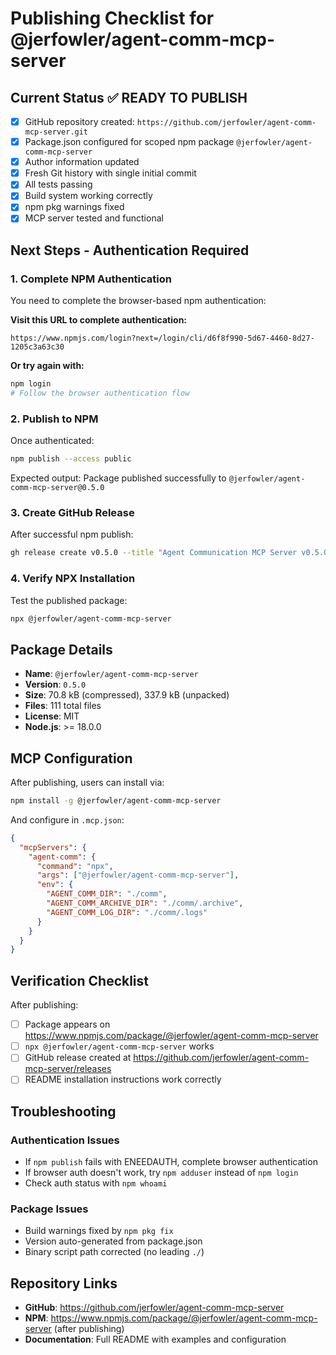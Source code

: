 # Publishing Checklist for @jerfowler/agent-comm-mcp-server

## Current Status ✅ READY TO PUBLISH
- [x] GitHub repository created: `https://github.com/jerfowler/agent-comm-mcp-server.git`
- [x] Package.json configured for scoped npm package `@jerfowler/agent-comm-mcp-server`
- [x] Author information updated
- [x] Fresh Git history with single initial commit
- [x] All tests passing
- [x] Build system working correctly
- [x] npm pkg warnings fixed
- [x] MCP server tested and functional

## Next Steps - Authentication Required

### 1. Complete NPM Authentication
You need to complete the browser-based npm authentication:

**Visit this URL to complete authentication:**
```
https://www.npmjs.com/login?next=/login/cli/d6f8f990-5d67-4460-8d27-1205c3a63c30
```

**Or try again with:**
```bash
npm login
# Follow the browser authentication flow
```

### 2. Publish to NPM
Once authenticated:
```bash
npm publish --access public
```

Expected output: Package published successfully to `@jerfowler/agent-comm-mcp-server@0.5.0`

### 3. Create GitHub Release
After successful npm publish:
```bash
gh release create v0.5.0 --title "Agent Communication MCP Server v0.5.0" --notes "Initial release of MCP server for AI agent task communication and delegation with diagnostic lifecycle visibility."
```

### 4. Verify NPX Installation
Test the published package:
```bash
npx @jerfowler/agent-comm-mcp-server
```

## Package Details
- **Name**: `@jerfowler/agent-comm-mcp-server`  
- **Version**: `0.5.0`
- **Size**: 70.8 kB (compressed), 337.9 kB (unpacked)
- **Files**: 111 total files
- **License**: MIT
- **Node.js**: >= 18.0.0

## MCP Configuration
After publishing, users can install via:

```bash
npm install -g @jerfowler/agent-comm-mcp-server
```

And configure in `.mcp.json`:
```json
{
  "mcpServers": {
    "agent-comm": {
      "command": "npx",
      "args": ["@jerfowler/agent-comm-mcp-server"],
      "env": {
        "AGENT_COMM_DIR": "./comm",
        "AGENT_COMM_ARCHIVE_DIR": "./comm/.archive",
        "AGENT_COMM_LOG_DIR": "./comm/.logs"
      }
    }
  }
}
```

## Verification Checklist
After publishing:
- [ ] Package appears on https://www.npmjs.com/package/@jerfowler/agent-comm-mcp-server
- [ ] `npx @jerfowler/agent-comm-mcp-server` works
- [ ] GitHub release created at https://github.com/jerfowler/agent-comm-mcp-server/releases
- [ ] README installation instructions work correctly

## Troubleshooting

### Authentication Issues
- If `npm publish` fails with ENEEDAUTH, complete browser authentication
- If browser auth doesn't work, try `npm adduser` instead of `npm login`
- Check auth status with `npm whoami`

### Package Issues  
- Build warnings fixed by `npm pkg fix`
- Version auto-generated from package.json
- Binary script path corrected (no leading `./`)

## Repository Links
- **GitHub**: https://github.com/jerfowler/agent-comm-mcp-server
- **NPM**: https://www.npmjs.com/package/@jerfowler/agent-comm-mcp-server (after publishing)
- **Documentation**: Full README with examples and configuration